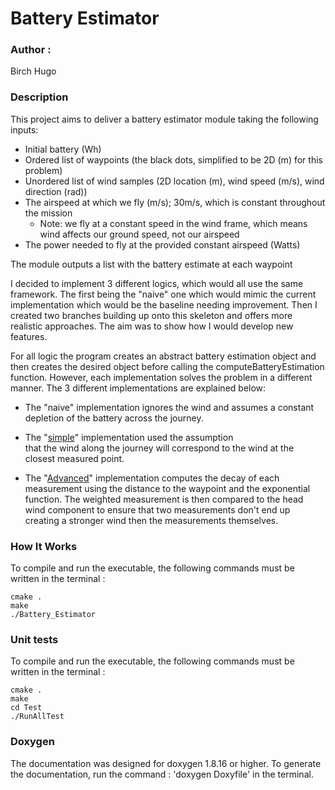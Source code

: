 # Battery Estimator

### Author :
Birch Hugo 

### Description
This project aims to deliver a battery estimator module taking the following inputs:

* Initial battery (Wh)
* Ordered list of waypoints (the black dots, simplified to be 2D (m) for this problem)
* Unordered list of wind samples (2D location (m), wind speed (m/s), wind direction (rad))
* The airspeed at which we fly (m/s); 30m/s, which is constant throughout the mission
  * Note: we fly at a constant speed in the wind frame, which means wind affects our
    ground speed, not our airspeed 
* The power needed to fly at the provided constant airspeed (Watts)

The module outputs a list with the battery estimate at each waypoint

I decided to implement 3 different logics, which would all use the same framework. The first being the "naive" one 
which would mimic the current implementation which would be the baseline needing improvement. Then I created two 
branches building up onto this skeleton and offers more realistic approaches. The aim was to show how I 
would develop new features.

For all logic the program creates an abstract battery estimation object and then creates the desired 
object before calling the computeBatteryEstimation function. However, each implementation solves the problem
in a different manner.
The 3 different implementations are explained below:

* The "naive" implementation ignores the wind and assumes a constant depletion of the battery across the journey.

* The "[simple](https://github.com/hugo2410/battery_estimator/pull/2)" implementation used the assumption  
that the wind along the journey will correspond to the wind at the closest measured point.

* The "[Advanced](https://github.com/hugo2410/battery_estimator/pull/1)" implementation computes the 
decay of each measurement using the distance to the waypoint and the exponential function. The 
weighted measurement is then compared to the head wind component to ensure that two measurements don't 
end up creating a stronger wind then the measurements themselves.

### How It Works

To compile and run the executable, the following commands must be written in the terminal :
```
cmake .
make 
./Battery_Estimator
``` 

### Unit tests

To compile and run the executable, the following commands must be written in the terminal :
```
cmake .
make 
cd Test
./RunAllTest
``` 

### Doxygen
The documentation was designed for doxygen 1.8.16 or higher.
To generate the documentation, run the command : 'doxygen Doxyfile' in the terminal.